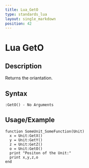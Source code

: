 ```yaml
---
title: Lua_GetO
type: standards_lua
layout: single_markdown
position: 42
---
```


# Lua GetO

## Description

Returns the oriantation.

## Syntax

```
:GetO() - No Arguments
```

## Usage/Example

```
function SomeUnit_SomeFunction(Unit) 
  x = Unit:GetX() 
  y = Unit:GetY()
  z = Unit:GetZ()
  o = Unit:GetO()
  print "Positon of the Unit:"
  print x,y,z,o
end
```
